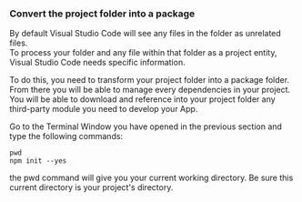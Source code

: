 ### Convert the project folder into a package

By default Visual Studio Code will see any files in the folder as unrelated files.  
To process your folder and any file within that folder as a project entity, Visual Studio Code needs specific information.

To do this, you need to transform your project folder into a package folder. From there you will be able to manage every dependencies in your project.  
You will be able to download and reference into your project folder any third-party module you need to develop your App.

Go to the Terminal Window you have opened in the previous section and type the following commands:

```
pwd
npm init --yes
```

the pwd command will give you your current working directory. Be sure this current directory is your project's directory.



